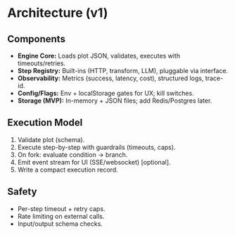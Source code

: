 # Architecture (v1)
## Components
- **Engine Core:** Loads plot JSON, validates, executes with timeouts/retries.
- **Step Registry:** Built-ins (HTTP, transform, LLM), pluggable via interface.
- **Observability:** Metrics (success, latency, cost), structured logs, trace-id.
- **Config/Flags:** Env + localStorage gates for UX; kill switches.
- **Storage (MVP):** In-memory + JSON files; add Redis/Postgres later.

## Execution Model
1. Validate plot (schema).
2. Execute step-by-step with guardrails (timeouts, caps).
3. On fork: evaluate condition → branch.
4. Emit event stream for UI (SSE/websocket) [optional].
5. Write a compact execution record.

## Safety
- Per-step timeout + retry caps.
- Rate limiting on external calls.
- Input/output schema checks.
